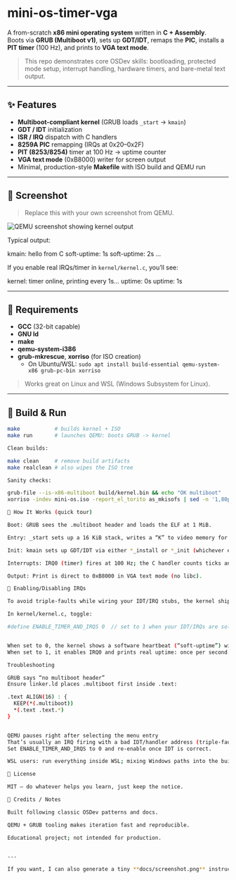 # mini-os-timer-vga

A from-scratch **x86 mini operating system** written in **C + Assembly**.  
Boots via **GRUB (Multiboot v1)**, sets up **GDT/IDT**, remaps the **PIC**, installs a **PIT timer** (100 Hz), and prints to **VGA text mode**.

> This repo demonstrates core OSDev skills: bootloading, protected mode setup, interrupt handling, hardware timers, and bare-metal text output.

---

## ✨ Features

- **Multiboot-compliant kernel** (GRUB loads `_start` → `kmain`)
- **GDT / IDT** initialization
- **ISR / IRQ** dispatch with C handlers
- **8259A PIC** remapping (IRQs at 0x20–0x2F)
- **PIT (8253/8254)** timer at 100 Hz → uptime counter
- **VGA text mode** (0xB8000) writer for screen output
- Minimal, production-style **Makefile** with ISO build and QEMU run

---

## 📸 Screenshot

> Replace this with your own screenshot from QEMU.

![QEMU screenshot showing kernel output](docs/screenshot.png)

Typical output:

kmain: hello from C
soft-uptime: 1s
soft-uptime: 2s
...


If you enable real IRQs/timer in `kernel/kernel.c`, you’ll see:


kernel: timer online, printing every 1s...
uptime: 0s
uptime: 1s


---

## 🔧 Requirements

- **GCC** (32-bit capable)
- **GNU ld**
- **make**
- **qemu-system-i386**
- **grub-mkrescue**, **xorriso** (for ISO creation)
  - On Ubuntu/WSL: `sudo apt install build-essential qemu-system-x86 grub-pc-bin xorriso`

> Works great on Linux and WSL (Windows Subsystem for Linux).

---

## 🚀 Build & Run

```bash
make           # builds kernel + ISO
make run       # launches QEMU: boots GRUB -> kernel

Clean builds:

make clean     # remove build artifacts
make realclean # also wipes the ISO tree

Sanity checks:

grub-file --is-x86-multiboot build/kernel.bin && echo "OK multiboot"
xorriso -indev mini-os.iso -report_el_torito as_mkisofs | sed -n '1,80p'

🧠 How It Works (quick tour)

Boot: GRUB sees the .multiboot header and loads the ELF at 1 MiB.

Entry: _start sets up a 16 KiB stack, writes a “K” to video memory for visibility, then calls kmain.

Init: kmain sets up GDT/IDT via either *_install or *_init (whichever exists), then (optionally) remaps the PIC and enables the PIT.

Interrupts: IRQ0 (timer) fires at 100 Hz; the C handler counts ticks and prints per-second uptime.

Output: Print is direct to 0xB8000 in VGA text mode (no libc).

🧪 Enabling/Disabling IRQs

To avoid triple-faults while wiring your IDT/IRQ stubs, the kernel ships with a safe mode:

In kernel/kernel.c, toggle:

#define ENABLE_TIMER_AND_IRQS 0  // set to 1 when your IDT/IRQs are solid


When set to 0, the kernel shows a software heartbeat (“soft-uptime”) without enabling sti.
When set to 1, it enables IRQ0 and prints real uptime: once per second.

Troubleshooting

GRUB says “no multiboot header”
Ensure linker.ld places .multiboot first inside .text:

.text ALIGN(16) : {
  KEEP(*(.multiboot))
  *(.text .text.*)
}


QEMU pauses right after selecting the menu entry
That’s usually an IRQ firing with a bad IDT/handler address (triple-fault).
Set ENABLE_TIMER_AND_IRQS to 0 and re-enable once IDT is correct.

WSL users: run everything inside WSL; mixing Windows paths into the build can break GRUB ISO creation.

📝 License

MIT — do whatever helps you learn, just keep the notice.

🙌 Credits / Notes

Built following classic OSDev patterns and docs.

QEMU + GRUB tooling makes iteration fast and reproducible.

Educational project; not intended for production.


---

If you want, I can also generate a tiny **docs/screenshot.png** instruction (how to capture and add it) or tweak the README to match exactly what you’ve enabled (soft heartbeat vs. real timer).


